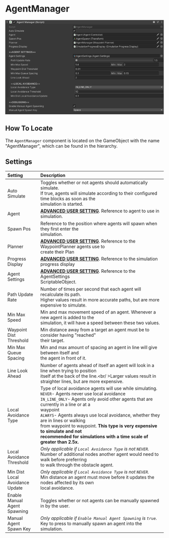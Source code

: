 # AgentManager

![AgentManager Component](../../img/agentManager.png)

## How To Locate

The `AgentManager` component is located on the GameObject with the name "AgentManager", which can be found in the hierarchy.

## Settings

Setting | Description
:-------- | :------------------------------------------------------------------------------------------------------------------------------------
Auto Simulate | Toggles whether or not agents should automatically simulate.<br />If true, agents will simulate according to their configured time blocks as soon as the <br />simulation is started.
Agent | [**ADVANCED USER SETTING**](../../about.md#advanced-user-settings). Reference to agent to use in simulation.
Spawn Pos | Reference to the position where agents will spawn when they first enter the <br />simulation.
Planner | [**ADVANCED USER SETTING**](../../about.md#advanced-user-settings). Reference to the WaypointPlanner agents use to <br />create their Plan
Progress Display | [**ADVANCED USER SETTING**](../../about.md#advanced-user-settings). Reference to the simulation progress display
Agent Settings | [**ADVANCED USER SETTING**](../../about.md#advanced-user-settings). Reference to the AgentSettings <br />ScriptableObject.
Path Update <br />Rate | Number of times per second that each agent will recalculate its path.<br />Higher values result in more accurate paths, but are more expensive to simulate.
Min Max Speed | Min and max movement speed of an agent.  Whenever a new agent is added to the <br />simulation, it will have a speed between these two values.
Waypoint Dist <br />Threshold | Min distance away from a target an agent must be to consider having "reached" <br />their target.
Min Max Queue <br />Spacing | Min and max amount of spacing an agent in line will give between itself and <br /> the agent in front of it.
Line Look <br />Ahead | Number of agents ahead of itself an agent will look in a line when trying to position <br /> itself at the back of the line.<br/ >Larger values result in straighter lines, but are more expensive.
Local Avoidance <br />Type | Type of local avoidance agents will use while simulating.<br />`NEVER`- Agents never use local avoidance<br />`IN_LINE_ONLY`- Agents only avoid other agents that are currently in a line or at a <br />waypoint<br />`ALWAYS`- Agents always use local avoidance, whether they are in lines or walking <br />from waypoint to waypoint.  **This type is very expensive to simulate and not <br />recommended for simulations with a time scale of greater than 2.5x.**
Local Avoidance <br />Threshold | *Only applicable if `Local Avoidance Type` is not `NEVER`.*<br/>Number of additional nodes another agent would need to walk before preferring <br />to walk through the obstacle agent.
Min Dist <br />Local Avoidance <br />Update | *Only applicable if `Local Avoidance Type` is not `NEVER`.*<br/>Min distance an agent must move before it updates the nodes affected by its own <br />local avoidance.
Enable Manual <br />Agent Spawning | Toggles whether or not agents can be manually spawned in by the user.
Manual Agent <br />Spawn Key | *Only applicable if `Enable Manual Agent Spawning` is `true`.*<br/>Key to press to manually spawn an agent into the simulation.
